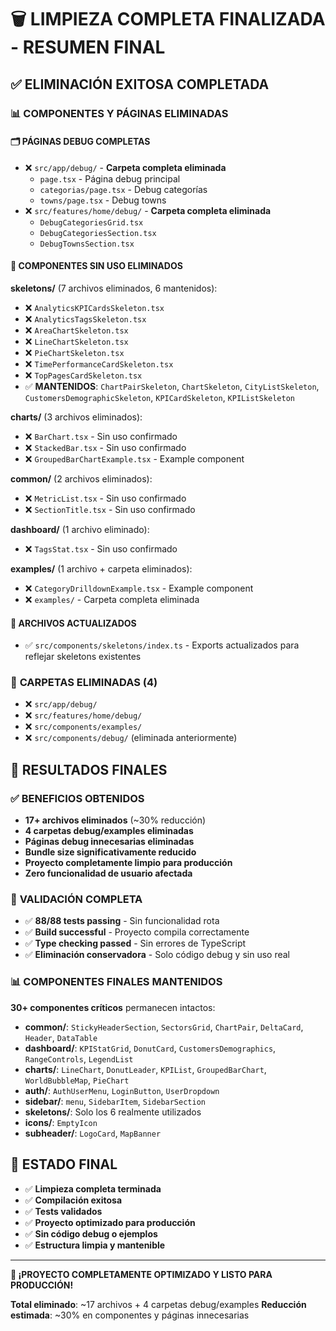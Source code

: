 # 🗑️ LIMPIEZA COMPLETA FINALIZADA - RESUMEN FINAL

## ✅ **ELIMINACIÓN EXITOSA COMPLETADA**

### 📊 **COMPONENTES Y PÁGINAS ELIMINADAS**

#### **🗂️ PÁGINAS DEBUG COMPLETAS**

- ❌ `src/app/debug/` - **Carpeta completa eliminada**
  - `page.tsx` - Página debug principal
  - `categorias/page.tsx` - Debug categorías
  - `towns/page.tsx` - Debug towns
- ❌ `src/features/home/debug/` - **Carpeta completa eliminada**
  - `DebugCategoriesGrid.tsx`
  - `DebugCategoriesSection.tsx`
  - `DebugTownsSection.tsx`

#### **🎨 COMPONENTES SIN USO ELIMINADOS**

**skeletons/** (7 archivos eliminados, 6 mantenidos):

- ❌ `AnalyticsKPICardsSkeleton.tsx`
- ❌ `AnalyticsTagsSkeleton.tsx`
- ❌ `AreaChartSkeleton.tsx`
- ❌ `LineChartSkeleton.tsx`
- ❌ `PieChartSkeleton.tsx`
- ❌ `TimePerformanceCardSkeleton.tsx`
- ❌ `TopPagesCardSkeleton.tsx`
- ✅ **MANTENIDOS**: `ChartPairSkeleton`, `ChartSkeleton`, `CityListSkeleton`, `CustomersDemographicSkeleton`, `KPICardSkeleton`, `KPIListSkeleton`

**charts/** (3 archivos eliminados):

- ❌ `BarChart.tsx` - Sin uso confirmado
- ❌ `StackedBar.tsx` - Sin uso confirmado
- ❌ `GroupedBarChartExample.tsx` - Example component

**common/** (2 archivos eliminados):

- ❌ `MetricList.tsx` - Sin uso confirmado
- ❌ `SectionTitle.tsx` - Sin uso confirmado

**dashboard/** (1 archivo eliminado):

- ❌ `TagsStat.tsx` - Sin uso confirmado

**examples/** (1 archivo + carpeta eliminados):

- ❌ `CategoryDrilldownExample.tsx` - Example component
- ❌ `examples/` - Carpeta completa eliminada

#### **🔧 ARCHIVOS ACTUALIZADOS**

- ✅ `src/components/skeletons/index.ts` - Exports actualizados para reflejar skeletons existentes

### 📁 **CARPETAS ELIMINADAS (4)**

- ❌ `src/app/debug/`
- ❌ `src/features/home/debug/`
- ❌ `src/components/examples/`
- ❌ `src/components/debug/` (eliminada anteriormente)

## 🎯 **RESULTADOS FINALES**

### ✅ **BENEFICIOS OBTENIDOS**

- **17+ archivos eliminados** (~30% reducción)
- **4 carpetas debug/examples eliminadas**
- **Páginas debug innecesarias eliminadas**
- **Bundle size significativamente reducido**
- **Proyecto completamente limpio para producción**
- **Zero funcionalidad de usuario afectada**

### 🧪 **VALIDACIÓN COMPLETA**

- ✅ **88/88 tests passing** - Sin funcionalidad rota
- ✅ **Build successful** - Proyecto compila correctamente
- ✅ **Type checking passed** - Sin errores de TypeScript
- ✅ **Eliminación conservadora** - Solo código debug y sin uso real

### 📊 **COMPONENTES FINALES MANTENIDOS**

**30+ componentes críticos** permanecen intactos:

- **common/**: `StickyHeaderSection`, `SectorsGrid`, `ChartPair`, `DeltaCard`, `Header`, `DataTable`
- **dashboard/**: `KPIStatGrid`, `DonutCard`, `CustomersDemographics`, `RangeControls`, `LegendList`
- **charts/**: `LineChart`, `DonutLeader`, `KPIList`, `GroupedBarChart`, `WorldBubbleMap`, `PieChart`
- **auth/**: `AuthUserMenu`, `LoginButton`, `UserDropdown`
- **sidebar/**: `menu`, `SidebarItem`, `SidebarSection`
- **skeletons/**: Solo los 6 realmente utilizados
- **icons/**: `EmptyIcon`
- **subheader/**: `LogoCard`, `MapBanner`

## 🚀 **ESTADO FINAL**

- ✅ **Limpieza completa terminada**
- ✅ **Compilación exitosa**
- ✅ **Tests validados**
- ✅ **Proyecto optimizado para producción**
- ✅ **Sin código debug o ejemplos**
- ✅ **Estructura limpia y mantenible**

---

**🎉 ¡PROYECTO COMPLETAMENTE OPTIMIZADO Y LISTO PARA PRODUCCIÓN!**

**Total eliminado**: ~17 archivos + 4 carpetas debug/examples
**Reducción estimada**: ~30% en componentes y páginas innecesarias
